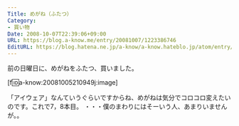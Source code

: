 ```yaml
---
Title: めがね（ふたつ）
Category:
- 買い物
Date: 2008-10-07T22:39:06+09:00
URL: https://blog.a-know.me/entry/20081007/1223386746
EditURL: https://blog.hatena.ne.jp/a-know/a-know.hateblo.jp/atom/entry/12921228815727980198
---
```


前の日曜日に、めがねをふたつ、買いました。

[f:id:a-know:20081005210949j:image]

「アイウェア」なんていうぐらいですからね、めがねは気分でコロコロ変えたいのです。これで7，8本目。
・・・僕のまわりにはそーいう人、あまりいませんが。。


<script src="https://moshi-moshi.moshimo.works/moshimoshi/a_know_blog/20081007-1223386746?title=%E3%82%81%E3%81%8C%E3%81%AD%EF%BC%88%E3%81%B5%E3%81%9F%E3%81%A4%EF%BC%89"></script>
